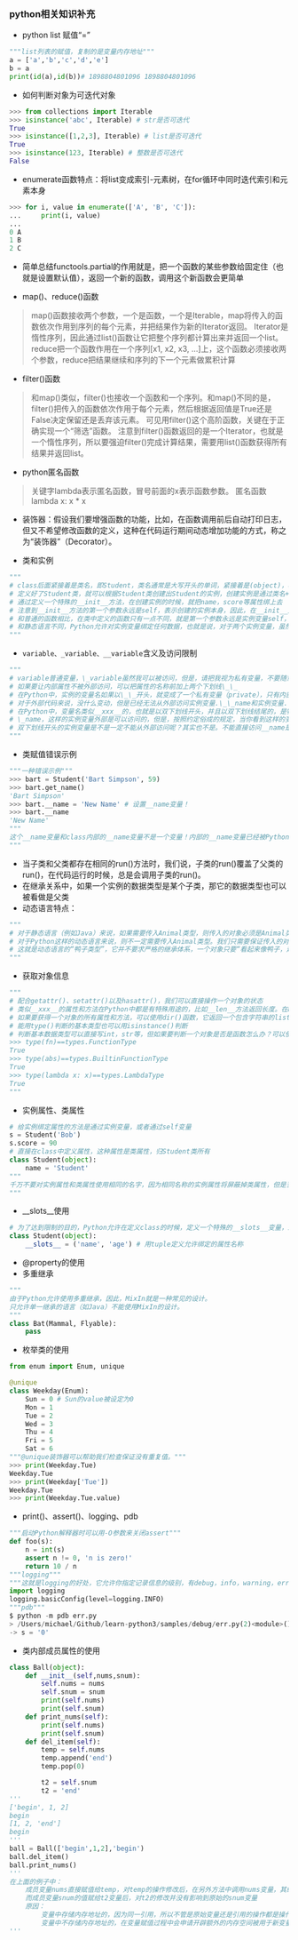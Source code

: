 ### python相关知识补充 ###

* python list 赋值“=”
```python
"""list列表的赋值，复制的是变量内存地址"""
a = ['a','b','c','d','e']
b = a
print(id(a),id(b))# 1898804801096 1898804801096
```

* 如何判断对象为可迭代对象
```python
>>> from collections import Iterable
>>> isinstance('abc', Iterable) # str是否可迭代
True
>>> isinstance([1,2,3], Iterable) # list是否可迭代
True
>>> isinstance(123, Iterable) # 整数是否可迭代
False
```

* enumerate函数特点：将list变成索引-元素树，在for循环中同时迭代索引和元素本身
```python
>>> for i, value in enumerate(['A', 'B', 'C']):
...     print(i, value)
...
0 A
1 B
2 C
```

* 简单总结functools.partial的作用就是，把一个函数的某些参数给固定住（也就是设置默认值），返回一个新的函数，调用这个新函数会更简单

* map()、reduce()函数
> map()函数接收两个参数，一个是函数，一个是Iterable，map将传入的函数依次作用到序列的每个元素，并把结果作为新的Iterator返回。
> Iterator是惰性序列，因此通过list()函数让它把整个序列都计算出来并返回一个list。
> reduce把一个函数作用在一个序列[x1, x2, x3, ...]上，这个函数必须接收两个参数，reduce把结果继续和序列的下一个元素做累积计算

* filter()函数
> 和map()类似，filter()也接收一个函数和一个序列。和map()不同的是，filter()把传入的函数依次作用于每个元素，然后根据返回值是True还是False决定保留还是丢弃该元素。
> 可见用filter()这个高阶函数，关键在于正确实现一个“筛选”函数。
> 注意到filter()函数返回的是一个Iterator，也就是一个惰性序列，所以要强迫filter()完成计算结果，需要用list()函数获得所有结果并返回list。

* python匿名函数
> 关键字lambda表示匿名函数，冒号前面的x表示函数参数。
> 匿名函数lambda x: x * x

* 装饰器：假设我们要增强函数的功能，比如，在函数调用前后自动打印日志，但又不希望修改函数的定义，这种在代码运行期间动态增加功能的方式，称之为“装饰器”（Decorator）。

* 类和实例
```python
"""
# class后面紧接着是类名，即Student，类名通常是大写开头的单词，紧接着是(object)，表示该类是从哪个类继承下来的，继承的概念我们后面再讲，通常，如果没有合适的继承类，就使用object类，这是所有类最终都会继承的类。
# 定义好了Student类，就可以根据Student类创建出Student的实例，创建实例是通过类名+()实现的
# 通过定义一个特殊的__init__方法，在创建实例的时候，就把name，score等属性绑上去
# 注意到__init__方法的第一个参数永远是self，表示创建的实例本身，因此，在__init__方法内部，就可以把各种属性绑定到self，因为self就指向创建的实例本身。
# 和普通的函数相比，在类中定义的函数只有一点不同，就是第一个参数永远是实例变量self，并且，调用时，不用传递该参数
# 和静态语言不同，Python允许对实例变量绑定任何数据，也就是说，对于两个实例变量，虽然它们都是同一个类的不同实例，但拥有的变量名称都可能不同
"""
```

* `variable、_variable、__variable`含义及访问限制
```python
"""
# variable普通变量，\_variable虽然我可以被访问，但是，请把我视为私有变量，不要随意访问，\_\_variable私有变量，不能被访问
# 如果要让内部属性不被外部访问，可以把属性的名称前加上两个下划线\_\_
# 在Python中，实例的变量名如果以\_\_开头，就变成了一个私有变量（private），只有内部可以访问，外部不能访问
# 对于外部代码来说，没什么变动，但是已经无法从外部访问实例变量.\_\_name和实例变量.\_\_score了
# 在Python中，变量名类似__xxx__的，也就是以双下划线开头，并且以双下划线结尾的，是特殊变量，特殊变量是可以直接访问的，不是private变量，所以，不能用__name__、\_\_score__这样的变量名
# \_name，这样的实例变量外部是可以访问的，但是，按照约定俗成的规定，当你看到这样的变量时，意思就是，“虽然我可以被访问，但是，请把我视为私有变量，不要随意访问”
# 双下划线开头的实例变量是不是一定不能从外部访问呢？其实也不是。不能直接访问__name是因为Python解释器对外把__name变量改成了_Student__name，所以，仍然可以通过“\_类名__变量名”来访问“\_\_变量”变量
"""
```

* 类赋值错误示例
```python
"""一种错误示例"""
>>> bart = Student('Bart Simpson', 59)
>>> bart.get_name()
'Bart Simpson'
>>> bart.__name = 'New Name' # 设置__name变量！
>>> bart.__name
'New Name'
"""
这个__name变量和class内部的__name变量不是一个变量！内部的__name变量已经被Python解释器自动改成了_Student__name，而外部代码给bart新增了一个__name变量。
"""
```

* 当子类和父类都存在相同的run()方法时，我们说，子类的run()覆盖了父类的run()，在代码运行的时候，总是会调用子类的run()。
* 在继承关系中，如果一个实例的数据类型是某个子类，那它的数据类型也可以被看做是父类
* 动态语言特点：
```python
"""
# 对于静态语言（例如Java）来说，如果需要传入Animal类型，则传入的对象必须是Animal类型或者它的子类，否则，将无法调用run()方法。
# 对于Python这样的动态语言来说，则不一定需要传入Animal类型。我们只需要保证传入的对象有一个run()方法就可以了
# 这就是动态语言的“鸭子类型”，它并不要求严格的继承体系，一个对象只要“看起来像鸭子，走起路来像鸭子”，那它就可以被看做是鸭子。
"""
```

* 获取对象信息
```python
"""
# 配合getattr()、setattr()以及hasattr()，我们可以直接操作一个对象的状态
# 类似__xxx__的属性和方法在Python中都是有特殊用途的，比如__len__方法返回长度。在Python中，如果你调用len()函数试图获取一个对象的长度，实际上，在len()函数内部，它自动去调用该对象的__len__()方法
# 如果要获得一个对象的所有属性和方法，可以使用dir()函数，它返回一个包含字符串的list
# 能用type()判断的基本类型也可以用isinstance()判断
# 判断基本数据类型可以直接写int，str等，但如果要判断一个对象是否是函数怎么办？可以使用types模块中定义的常量
>>> type(fn)==types.FunctionType
True
>>> type(abs)==types.BuiltinFunctionType
True
>>> type(lambda x: x)==types.LambdaType
True	
"""
```

* 实例属性、类属性
```python
# 给实例绑定属性的方法是通过实例变量，或者通过self变量
s = Student('Bob')
s.score = 90
# 直接在class中定义属性，这种属性是类属性，归Student类所有
class Student(object):
    name = 'Student'
"""
千万不要对实例属性和类属性使用相同的名字，因为相同名称的实例属性将屏蔽掉类属性，但是当你删除实例属性后，再使用相同的名称，访问到的将是类属性
"""
```

* \_\_slots\_\_使用
```python
# 为了达到限制的目的，Python允许在定义class的时候，定义一个特殊的__slots__变量，来限制该class实例能添加的属性
class Student(object):
    __slots__ = ('name', 'age') # 用tuple定义允许绑定的属性名称
```

* @property的使用
* 多重继承
```python
"""
由于Python允许使用多重继承，因此，MixIn就是一种常见的设计。
只允许单一继承的语言（如Java）不能使用MixIn的设计。
"""
class Bat(Mammal, Flyable):
    pass
```

* 枚举类的使用
```python
from enum import Enum, unique

@unique
class Weekday(Enum):
    Sun = 0 # Sun的value被设定为0
    Mon = 1
    Tue = 2
    Wed = 3
    Thu = 4
    Fri = 5
    Sat = 6
"""@unique装饰器可以帮助我们检查保证没有重复值。"""
>>> print(Weekday.Tue)
Weekday.Tue
>>> print(Weekday['Tue'])
Weekday.Tue
>>> print(Weekday.Tue.value)
```

* print()、assert()、logging、pdb
```python
"""启动Python解释器时可以用-O参数来关闭assert"""
def foo(s):
    n = int(s)
    assert n != 0, 'n is zero!'
    return 10 / n
"""logging"""
"""这就是logging的好处，它允许你指定记录信息的级别，有debug，info，warning，error等几个级别，当我们指定level=INFO时，logging.debug就不起作用了。同理，指定level=WARNING后，debug和info就不起作用了。这样一来，你可以放心地输出不同级别的信息，也不用删除，最后统一控制输出哪个级别的信息。"""
import logging
logging.basicConfig(level=logging.INFO)
"""pdb"""
$ python -m pdb err.py
> /Users/michael/Github/learn-python3/samples/debug/err.py(2)<module>()
-> s = '0'
```

* 类内部成员属性的使用
```python
class Ball(object):
    def __init__(self,nums,snum):
        self.nums = nums
        self.snum = snum
        print(self.nums)
        print(self.snum)
    def print_nums(self):
        print(self.nums)
        print(self.snum)
    def del_item(self):
        temp = self.nums
        temp.append('end')
        temp.pop(0)

        t2 = self.snum
        t2 = 'end'
'''
['begin', 1, 2]
begin
[1, 2, 'end']
begin
'''
ball = Ball(['begin',1,2],'begin')
ball.del_item()
ball.print_nums()
'''
在上面的例子中：
    成员变量nums直接赋值给temp，对temp的操作修改后，在另外方法中调用nums变量，其结果也会跟着改变
    而成员变量snum的值赋给t2变量后，对t2的修改并没有影响到原始的snum变量
    原因：
        变量中存储内存地址的，因为同一引用，所以不管是原始变量还是引用的操作都是操作同一内存地址对应的数据
        变量中不存储内存地址的，在变量赋值过程中会申请开辟额外的内存空间被用于新变量的引用
'''
```

